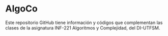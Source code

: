 # AlgoCo
Este repositorio GitHub tiene información y códigos que complementan las clases de la asignatura INF-221 Algoritmos y Complejidad, del DI-UTFSM.
